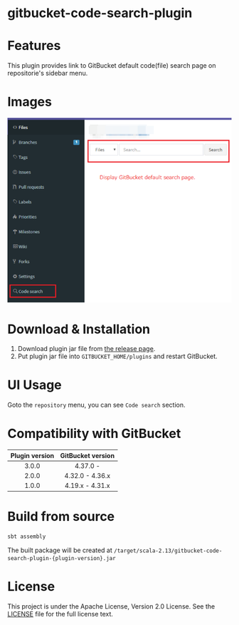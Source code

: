 # gitbucket-code-search-plugin

# Features

This plugin provides link to GitBucket default code(file) search page on repositorie's sidebar menu.

# Images

![menu](./doc/images/image.png)

# Download & Installation

1. Download plugin jar file from [the release page](//github.com/yoshinorin/gitbucket-code-search-plugin/releases).
2. Put plugin jar file into `GITBUCKET_HOME/plugins` and restart GitBucket.

# UI Usage

Goto the `repository` menu, you can see `Code search` section.

# Compatibility with GitBucket

|Plugin version|GitBucket version|
|:-------------:|:-------:|
|3.0.0|4.37.0 - |
|2.0.0|4.32.0 - 4.36.x|
|1.0.0|4.19.x - 4.31.x|

# Build from source

```sh
sbt assembly
```

The built package will be created at `/target/scala-2.13/gitbucket-code-search-plugin-{plugin-version}.jar`

# License

This project is under the Apache License, Version 2.0 License. See the [LICENSE](./LICENSE) file for the full license text.
